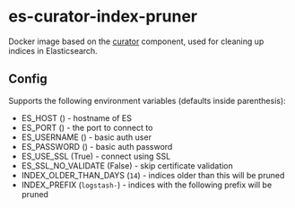 # es-curator-index-pruner

Docker image based on the [curator](https://github.com/elastic/curator) component, used for cleaning up indices in Elasticsearch.

## Config

Supports the following environment variables (defaults inside parenthesis):

- ES_HOST () - hostname of ES
- ES_PORT () - the port to connect to
- ES_USERNAME () - basic auth user
- ES_PASSWORD () - basic auth password
- ES_USE_SSL (True) - connect using SSL
- ES_SSL_NO_VALIDATE (False) - skip certificate validation
- INDEX_OLDER_THAN_DAYS (`14`) - indices older than this will be pruned
- INDEX_PREFIX (`logstash-`) - indices with the following prefix will be pruned
